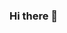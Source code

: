 ### Hi there 👋

<!--
**Abinvarghese07/Abinvarghese07** is a ✨ _special_ ✨ repository because its `README.md` (this file) appears on your GitHub profile.

Here are some ideas to get you started:

-## 🔭 I’m currently working on ...
- 🌱 I’m currently learning ...Deep Learning
- 👯 I’m looking to collaborate on ...open source projects
- 🤔 I’m looking for help with ...
- 💬 Ask me about ...Python , ML, AI
- 📫 How to reach me: ...abinsvarghese18@gmail.com
..
- 😄 Pronouns: ...He/Him
- ⚡ Fun fact: ...I'm an Undergraduate currently pursueing B-tech in Computer Science and Engineering
-->
